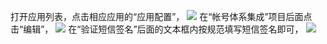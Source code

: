 打开应用列表，点击相应应用的“应用配置”，
![](http://imgcache.tcecqpoc.fsphere.cn/image/mccdn.qcloud.com/static/img/ead92610497b2fc10a9499ba8c6e5fa6/image.png)
在“帐号体系集成”项目后面点击“编辑”，
![](http://imgcache.tcecqpoc.fsphere.cn/image/mccdn.qcloud.com/static/img/65244a1863feae0724f3c3df5c671abb/image.png)
在“验证短信签名”后面的文本框内按规范填写短信签名即可，
![](http://imgcache.tcecqpoc.fsphere.cn/image/mccdn.qcloud.com/static/img/54bfb9ec2424c18fa0cdfd20b8c283a5/image.png)
